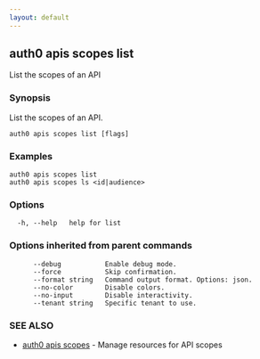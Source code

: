 ```yaml
---
layout: default
---
```

## auth0 apis scopes list

List the scopes of an API

### Synopsis

List the scopes of an API.

```
auth0 apis scopes list [flags]
```

### Examples

```
auth0 apis scopes list 
auth0 apis scopes ls <id|audience>
```

### Options

```
  -h, --help   help for list
```

### Options inherited from parent commands

```
      --debug           Enable debug mode.
      --force           Skip confirmation.
      --format string   Command output format. Options: json.
      --no-color        Disable colors.
      --no-input        Disable interactivity.
      --tenant string   Specific tenant to use.
```

### SEE ALSO

* [auth0 apis scopes](auth0_apis_scopes.md)	 - Manage resources for API scopes

